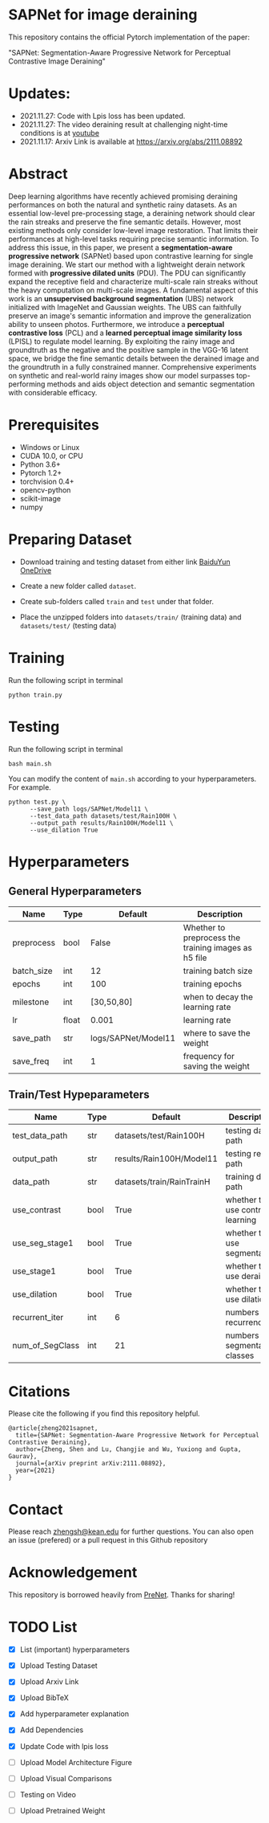# SAPNet for image deraining

This repository contains the official Pytorch implementation of the paper:

"SAPNet: Segmentation-Aware Progressive Network for Perceptual Contrastive Image Deraining"

# Updates: 
- 2021.11.27: Code with Lpis loss has been updated.
- 2021.11.27: The video deraining result at challenging night-time conditions is at [youtube](https://www.youtube.com/watch?v=tJSsICHpsfs)
- 2021.11.17: Arxiv Link is available at https://arxiv.org/abs/2111.08892

# Abstract
Deep learning algorithms have recently achieved promising deraining performances on both the natural and synthetic rainy datasets. As an essential low-level pre-processing stage, a deraining network should clear the rain streaks and preserve the fine semantic details. However, most existing methods only consider low-level image restoration. That limits their performances at high-level tasks requiring precise semantic information. To address this issue, in this paper, we present a **segmentation-aware progressive network** (SAPNet) based upon contrastive learning for single image deraining. We start our method with a lightweight derain network formed with **progressive dilated units** (PDU). The PDU can significantly expand the receptive field and characterize multi-scale rain streaks without the heavy computation on multi-scale images. A fundamental aspect of this work is an **unsupervised background segmentation** (UBS) network initialized with ImageNet and Gaussian weights. The UBS can faithfully preserve an image's semantic information and improve the generalization ability to unseen photos. Furthermore, we introduce a **perceptual contrastive loss** (PCL) and a **learned perceptual image similarity loss** (LPISL) to regulate model learning. By exploiting the rainy image and groundtruth as the negative and the positive sample in the VGG-16 latent space, we bridge the fine semantic details between the derained image and the groundtruth in a fully constrained manner. Comprehensive experiments on synthetic and real-world rainy images show our model surpasses top-performing methods and aids object detection and semantic segmentation with considerable efficacy.

# Prerequisites
* Windows or Linux
* CUDA 10.0, or CPU
* Python 3.6+
* Pytorch 1.2+
* torchvision 0.4+
* opencv-python
* scikit-image
* numpy

# Preparing Dataset
- Download training and testing dataset from either link 
[BaiduYun](https://pan.baidu.com/s/1J0q6Mrno9aMCsaWZUtmbkg#list/path=%2Fsharelink3792638399-290876125944720%2Fdatasets&parentPath=%2Fsharelink3792638399-290876125944720)
[OneDrive](https://onedrive.live.com/?cid=066ce859ab42dfa2&id=66CE859AB42DFA2%2130078&authkey=%21AIYIy8ZKL9kkmd4)

- Create a new folder called `dataset`.

- Create sub-folders called `train` and `test` under that folder. 

- Place the unzipped folders into `datasets/train/` (training data) and `datasets/test/` (testing data)

# Training
Run the following script in terminal
```
python train.py
```

# Testing
Run the following script in terminal
```
bash main.sh
```

You can modify the content of `main.sh` according to your hyperparameters. For example.
```
python test.py \
      --save_path logs/SAPNet/Model11 \
      --test_data_path datasets/test/Rain100H \
      --output_path results/Rain100H/Model11 \
      --use_dilation True
```

# Hyperparameters
## General Hyperparameters
| Name       | Type  | Default             | Description |
|------------|-------|---------------------|-------------|
| preprocess | bool  | False               | Whether to preprocess the training images as h5 file            |
| batch_size | int   | 12                  | training batch size            |
| epochs     | int   | 100                 | training epochs            |
| milestone  | int   | [30,50,80]          | when to decay the learning rate            |
| lr         | float | 0.001               | learning rate            |
| save_path  | str   | logs/SAPNet/Model11 | where to save the weight            |
| save_freq  | int   | 1                   | frequency for saving the weight            |

## Train/Test Hypeparameters
| Name            | Type | Default                   | Description |
|-----------------|------|---------------------------|-------------|
| test_data_path  | str  | datasets/test/Rain100H    | testing data path           |
| output_path     | str  | results/Rain100H/Model11  | testing result path        |
| data_path       | str  | datasets/train/RainTrainH | training data path            |
| use_contrast    | bool | True                      | whether to use contrast learning            |
| use_seg_stage1  | bool | True                      | whether to use segmentation            |
| use_stage1      | bool | True                      | whether to use deraining            |
| use_dilation    | bool | True                      | whether to use dilation            |
| recurrent_iter  | int  | 6                         | numbers of recurrence            |
| num_of_SegClass | int  | 21                        | numbers of segmentation classes            |

# Citations
Please cite the following if you find this repository helpful. 
```
@article{zheng2021sapnet,
  title={SAPNet: Segmentation-Aware Progressive Network for Perceptual Contrastive Deraining},
  author={Zheng, Shen and Lu, Changjie and Wu, Yuxiong and Gupta, Gaurav},
  journal={arXiv preprint arXiv:2111.08892},
  year={2021}
}
```

# Contact
Please reach zhengsh@kean.edu for further questions. You can also open an issue (prefered) or a pull request in this Github repository 

# Acknowledgement
This repository is borrowed heavily from [PreNet](https://github.com/csdwren/PReNet). Thanks for sharing!

# TODO List
- [x] List (important) hyperparameters
- [x] Upload Testing Dataset
- [x] Upload Arxiv Link
- [x] Upload BibTeX
- [x] Add hyperparameter explanation
- [x] Add Dependencies
- [x] Update Code with lpis loss
- [ ] Upload Model Architecture Figure
- [ ] Upload Visual Comparisons
- [ ] Testing on Video
- [ ] Upload Pretrained Weight 


